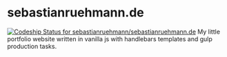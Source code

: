 # sebastianruehmann.de
[ ![Codeship Status for sebastianruehmann/sebastianruehmann.de](https://app.codeship.com/projects/4428eaa0-d42c-0134-1d37-469260e9536b/status?branch=master)](https://app.codeship.com/projects/202065)
My little portfolio website written in vanilla js with handlebars templates and gulp production tasks.
